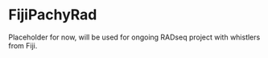 # FijiPachyRad
Placeholder for now, will be used for ongoing RADseq project with whistlers from Fiji.
